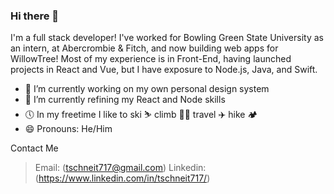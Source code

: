 ### Hi there 👋
I'm a full stack developer! I've worked for Bowling Green State University as an intern, at Abercrombie & Fitch, and now building web apps for WillowTree! Most of my experience is in Front-End, having launched projects in React and Vue, but I have exposure to Node.js, Java, and Swift. 

- 🔭 I’m currently working on my own personal design system
- 🌱 I’m currently refining my React and Node skills
- 🕔 In my freetime I like to ski ⛷ climb 🧗‍♂️ travel ✈️ hike 🏕 
- 😄 Pronouns: He/Him

Contact Me
> Email: (tschneit717@gmail.com)
> Linkedin: (https://www.linkedin.com/in/tschneit717/)
